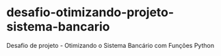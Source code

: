 # desafio-otimizando-projeto-sistema-bancario
Desafio de projeto - Otimizando o Sistema Bancário com Funções Python
